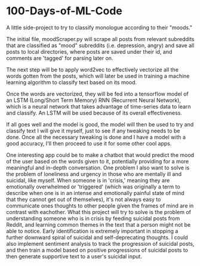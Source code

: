 # 100-Days-of-ML-Code
A little side-project to try to classify monologue according to their "moods."

The initial file, moodScraper.py will scrape all posts from relevant subreddits that are classified as "mood" subreddits (i.e. depression, angry) and save all posts to local directories, where posts are saved under their id, and comments are 'tagged' for parsing later on.

The next step will be to apply word2vec to effectively vectorize all the words gotten from the posts, which will later be used in training a machine learning algorithm to classify text based on its mood.

Once the words are vectorized, they will be fed into a tensorflow model of an LSTM (Long/Short Term Memory) RNN (Recurrent Neural Network), which is a neural network that takes advantage of time-series data to learn and classify. An LSTM will be used because of its overall effectiveness. 

If all goes well and the model is good, the model will then be used to try and classify text I will give it myself, just to see if any tweaking needs to be done. Once all the necessary tweaking is done and I have a model with a good accuracy, I'll then proceed to use it for some other cool apps.

One interesting app could be to make a chatbot that would predict the mood of the user based on the words given to it, potentially providing for a more meaningful and in-depth conversation. One problem I also want to solve is the problem of loneliness and urgency in those who are mentally ill and suicidal, like myself. When someone is in 'crisis,' meaning they are emotionally overwhelmed or 'triggered' (which was originally a term to describe when one is in an intense and emotionally painful state of mind that they cannot get out of themselves), it's not always easy to communicate ones thoughts to other people given the frames of mind are in contrast with eachother.
What this project will try to solve is the problem of understanding someone who is in crisis by feeding suicidal posts from Reddit, and learning common themes in the text that a person might not be able to notice. Early identification is extremely important in stopping a further downward spiral of suicidal and self-deprecating thoughts. I could also implement sentiment analysis to track the progression of suicidal posts, and then train a model based on positive progressions of suicidal posts to then generate supportive text to a user's suicidal input.
